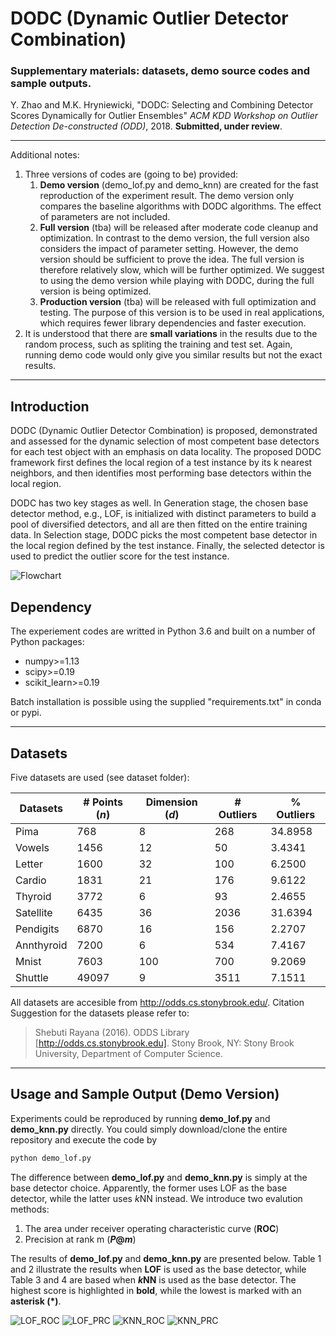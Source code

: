 # DODC (Dynamic Outlier Detector Combination)
### Supplementary materials: datasets, demo source codes and sample outputs.

Y. Zhao and M.K. Hryniewicki, "DODC: Selecting and Combining Detector Scores Dynamically for Outlier Ensembles" *ACM KDD Workshop on Outlier Detection De-constructed (ODD)*, 2018. **Submitted, under review**.

------------

Additional notes:
1. Three versions of codes are (going to be) provided:
   1. **Demo version** (demo_lof.py and demo_knn) are created for the fast reproduction of the experiment result. The demo version only compares the baseline algorithms with DODC algorithms. The effect of parameters are not included.
   2.  **Full version** (tba)  will be released after moderate code cleanup and optimization. In contrast to the demo version, the full version also considers the impact of parameter setting. However,  the demo version should be sufficient to prove the idea. The full version is therefore relatively slow, which will be further optimized. We suggest to using the demo version while playing with DODC, during the full version is being optimized.
   3. **Production version** (tba) will be released with full optimization and testing. The purpose of this version is to be used in real applications, which requires fewer library dependencies and faster execution.
3. It is understood that there are **small variations** in the results due to the random process, such as spliting the training and test set. Again, running demo code would only give you similar results but not the exact results.
------------

##  Introduction
DODC (Dynamic Outlier Detector Combination) is proposed, demonstrated and assessed for the dynamic selection of most competent base detectors for each test object with an emphasis on data locality. The proposed DODC framework first defines the local region of a test instance by its k nearest neighbors, and then identifies most performing base detectors within the local region.

DODC has two key stages as well. In Generation stage, the chosen base detector method, e.g., LOF, is initialized with distinct parameters to build a pool of diversified detectors, and all are then fitted on the entire training data. In Selection stage, DODC picks the most competent base detector in the local region defined by the test instance. Finally, the selected detector is used to predict the outlier score for the test instance.

![ Flowchart](https://github.com/yzhao062/DODC/blob/master/md_figs/flowchart.png)

## Dependency
The experiement codes are writted in Python 3.6 and built on a number of Python packages:
- numpy>=1.13
- scipy>=0.19
- scikit_learn>=0.19

Batch installation is possible using the supplied "requirements.txt" in conda or pypi.

------------


## Datasets
Five datasets are used (see dataset folder):

|  Datasets | #  Points (*n*)  | Dimension (*d*)  | # Outliers  | % Outliers
| ------------ | ------------ | ------------ | ------------ |------------|
|Pima 	|768	|8	|268	|34.8958|
|Vowels|	1456	|12|	50|	3.4341|
|Letter	|1600|	32|	100	|6.2500|
|Cardio|	1831	|21	|176|	9.6122|
|Thyroid	|3772	|6	|93	|2.4655|
|Satellite	|6435	|36	|2036	|31.6394|
|Pendigits	|6870	|16	|156	|2.2707|
|Annthyroid	|7200	|6	|534	|7.4167|
|Mnist	|7603	|100	|700	|9.2069|
|Shuttle	|49097	|9	|3511|	7.1511|

All datasets are accesible from http://odds.cs.stonybrook.edu/. Citation Suggestion for the datasets please refer to: 
> Shebuti Rayana (2016).  ODDS Library [http://odds.cs.stonybrook.edu]. Stony Brook, NY: Stony Brook University, Department of Computer Science.

------------

## Usage and Sample Output (Demo Version)
Experiments could be reproduced by running **demo_lof.py** and **demo_knn.py** directly. You could simply download/clone the entire repository and execute the code by 
```bash
python demo_lof.py
```

The difference between **demo_lof.py** and **demo_knn.py** is simply at the base detector choice. Apparently, the former uses LOF as the base detector, while the latter uses *k*NN instead. We introduce two evalution methods:
1.  The area under receiver operating characteristic curve (**ROC**)
2.  Precision at rank m (***P*@*m***) 

The results of **demo_lof.py** and **demo_knn.py**  are presented below. Table 1 and 2 illustrate the results when **LOF** is used as the base detector, while Table 3 and 4 are based when ***k*NN** is used as the base detector. The highest score is highlighted in **bold**, while the lowest is marked with an **asterisk (*)**.

![ LOF_ROC](https://github.com/yzhao062/DODC/blob/master/md_figs/lof_roc.png)
![ LOF_PRC](https://github.com/yzhao062/DODC/blob/master/md_figs/lof_prc.png)
![ KNN_ROC](https://github.com/yzhao062/DODC/blob/master/md_figs/knn_roc.png)
![ KNN_PRC](https://github.com/yzhao062/DODC/blob/master/md_figs/knn_prc.png)
